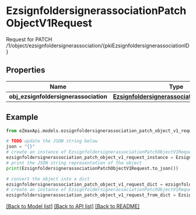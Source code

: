 # EzsignfoldersignerassociationPatchObjectV1Request

Request for PATCH /1/object/ezsignfoldersignerassociation/{pkiEzsignfoldersignerassociationID}

## Properties

Name | Type | Description | Notes
------------ | ------------- | ------------- | -------------
**obj_ezsignfoldersignerassociation** | [**EzsignfoldersignerassociationRequestPatch**](EzsignfoldersignerassociationRequestPatch.md) |  | 

## Example

```python
from eZmaxApi.models.ezsignfoldersignerassociation_patch_object_v1_request import EzsignfoldersignerassociationPatchObjectV1Request

# TODO update the JSON string below
json = "{}"
# create an instance of EzsignfoldersignerassociationPatchObjectV1Request from a JSON string
ezsignfoldersignerassociation_patch_object_v1_request_instance = EzsignfoldersignerassociationPatchObjectV1Request.from_json(json)
# print the JSON string representation of the object
print(EzsignfoldersignerassociationPatchObjectV1Request.to_json())

# convert the object into a dict
ezsignfoldersignerassociation_patch_object_v1_request_dict = ezsignfoldersignerassociation_patch_object_v1_request_instance.to_dict()
# create an instance of EzsignfoldersignerassociationPatchObjectV1Request from a dict
ezsignfoldersignerassociation_patch_object_v1_request_from_dict = EzsignfoldersignerassociationPatchObjectV1Request.from_dict(ezsignfoldersignerassociation_patch_object_v1_request_dict)
```
[[Back to Model list]](../README.md#documentation-for-models) [[Back to API list]](../README.md#documentation-for-api-endpoints) [[Back to README]](../README.md)


